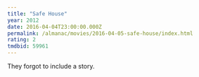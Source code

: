```yaml
---
title: "Safe House"
year: 2012
date: 2016-04-04T23:00:00.000Z
permalink: /almanac/movies/2016-04-05-safe-house/index.html
rating: 2
tmdbid: 59961
---
```


They forgot to include a story.
